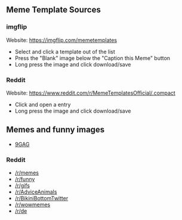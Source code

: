 ## Meme Template Sources

### imgflip
Website: <https://imgflip.com/memetemplates>  

* Select and click a template out of the list
* Press the "Blank" image below the "Caption this Meme" button
* Long press the image and click download/save


### Reddit
Website: <https://www.reddit.com/r/MemeTemplatesOfficial/.compact>  

* Click and open a entry
* Long press the image and click download/save
 



## Memes and funny images
* [9GAG](https://9gag.com)

### Reddit
* [/r/memes](https://www.reddit.com/r/memes/.compact)
* [/r/funny](https://www.reddit.com/r/funny/.compact)
* [/r/gifs](https://www.reddit.com/r/gifs/.compact)
* [/r/AdviceAnimals](https://www.reddit.com/r/AdviceAnimals/.compact)
* [/r/BikiniBottomTwitter](https://www.reddit.com/r/BikiniBottomTwitter/.compact)
* [/r/wowmemes](https://www.reddit.com/r/wowmemes/.compact)
* [/r/de](https://www.reddit.com/r/de/.compact)


